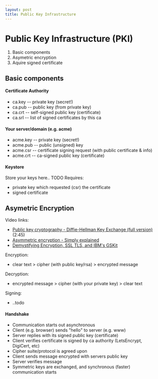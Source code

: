 ```yaml
---
layout: post
title: Public Key Infrastructure
---
```

# Public Key Infrastructure (PKI)

1) Basic components
2) Asymetric encryption
3) Aquire signed certificate

## Basic components

#### Certificate Authority

- ca.key  -- private key (secret!)
- ca.pub  -- public key (from private key)
- ca.crt  -- self-signed public key (certificate)
- ca.srl  -- list of signed certificates by this ca

#### Your server/domain (e.g. acme)

- acme.key -- private key (secret!)
- acme.pub -- public (unsigned) key
- acme.csr -- certificate signing request (with public certificate & info)
- acme.crt -- ca-signed public key (certificate)

#### Keystore

Store your keys here.. TODO
Requires:
- private key which requested (csr) the certificate
- signed certificate

## Asymetric Encryption

Video links:
- [Public key cryptography - Diffie-Hellman Key Exchange (full version)](https://www.youtube.com/watch?v=YEBfamv-_do) (2:45)
- [Asymmetric encryption - Simply explained](https://www.youtube.com/watch?v=AQDCe585Lnc)
- [Demystifying Encryption, SSL TLS, and IBM's GSKit](https://www.youtube.com/watch?v=fhibQMB71cc)

Encryption:
- clear text > cipher (with public key/rsa) > encrypted message

Decryption:
- encrypted message > cipher (with your private key) > clear text

Signing:
- ..todo

#### Handshake

- Communication starts out asynchronous
- Client (e.g. browser) sends "hello" to server (e.g. www)
- Server replies with its signed public key (certificate)
- Client verifies certificate is signed by ca authority (LetsEncrypt, DigiCert, etc)
- Cipher suite/protocol is agreed upon
- Client sends message encrypted with servers public key
- Server verifies message
- Symmetric keys are exchanged, and synchronous (faster) communication starts
